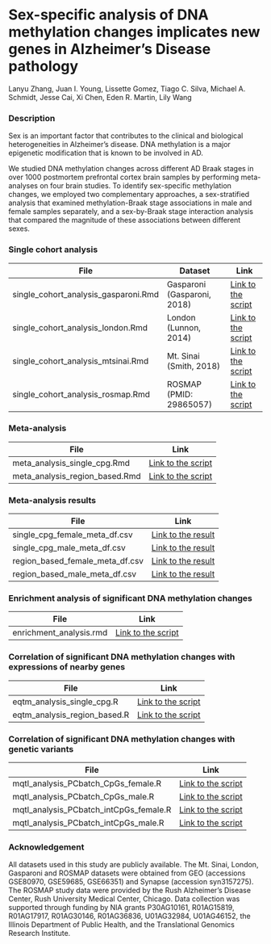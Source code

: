 # Sex-specific analysis of DNA methylation changes implicates new genes in Alzheimer’s Disease pathology
Lanyu Zhang, Juan I. Young, Lissette Gomez, Tiago C. Silva, Michael A. Schmidt, Jesse Cai, Xi Chen, Eden R. Martin, Lily Wang

### Description

Sex is an important factor that contributes to the clinical and biological heterogeneities in Alzheimer’s disease. DNA methylation is a major epigenetic modification that is known to be involved in AD. 

We studied DNA methylation changes across different AD Braak stages in over 1000 postmortem prefrontal cortex brain samples by performing meta-analyses on four brain studies. To identify sex-specific methylation changes, we employed two complementary approaches, a sex-stratified analysis that examined methylation-Braak stage associations in male and female samples separately, and a sex-by-Braak stage interaction analysis that compared the magnitude of these associations between different sexes.  

### Single cohort analysis

| File                 | Dataset | Link |
|----------------------|-------------|-------------|
| single_cohort_analysis_gasparoni.Rmd        |   Gasparoni (Gasparoni, 2018) | [Link to the script](https://github.com/TransBioInfoLab/ADMetaBySex/blob/master/single_cohort_analysis_gasparoni.Rmd) |
| single_cohort_analysis_london.Rmd           |   London (Lunnon, 2014)    | [Link to the script](https://github.com/TransBioInfoLab/ADMetaBySex/blob/master/single_cohort_analysis_london.Rmd) |
| single_cohort_analysis_mtsinai.Rmd          |   Mt. Sinai (Smith, 2018)  | [Link to the script](https://github.com/TransBioInfoLab/ADMetaBySex/blob/master/single_cohort_analysis_mtsinai.Rmd) |
| single_cohort_analysis_rosmap.Rmd           |   ROSMAP (PMID: 29865057)    | [Link to the script](https://github.com/TransBioInfoLab/ADMetaBySex/blob/master/single_cohort_analysis_rosmap.Rmd) |


### Meta-analysis 

| File                 | Link |
|----------------------|-------------|
| meta_analysis_single_cpg.Rmd | [Link to the script](https://github.com/TransBioInfoLab/ADMetaBySex/blob/master/meta_analysis_single_cpg.rmd) |
| meta_analysis_region_based.Rmd | [Link to the script](https://github.com/TransBioInfoLab/ADMetaBySex/blob/master/meta_analysis_region_based.rmd) |


### Meta-analysis results

| File                 | Link |
|----------------------|-------------|
| single_cpg_female_meta_df.csv         | [Link to the result](https://github.com/TransBioInfoLab/ADMetaBySex/blob/master/single_cpg_female_meta_df.csv) |
| single_cpg_male_meta_df.csv           | [Link to the result](https://github.com/TransBioInfoLab/ADMetaBySex/blob/master/single_cpg_male_meta_df.csv) |
| region_based_female_meta_df.csv       | [Link to the result](https://github.com/TransBioInfoLab/ADMetaBySex/blob/master/region_based_female_meta_df.csv) |
| region_based_male_meta_df.csv         | [Link to the result](https://github.com/TransBioInfoLab/ADMetaBySex/blob/master/region_based_male_meta_df.csv) |


### Enrichment analysis of significant DNA methylation changes 

| File                 | Link |
|----------------------|-------------|
| enrichment_analysis.rmd | [Link to the script](https://github.com/TransBioInfoLab/ADMetaBySex/blob/master/enrichment_analysis.rmd) |

### Correlation of significant DNA methylation changes with expressions of nearby genes

| File                 | Link |
|----------------------|-------------|
| eqtm_analysis_single_cpg.R | [Link to the script](https://github.com/TransBioInfoLab/ADMetaBySex/blob/master/eqtm_analysis_single_cpg.R) |
| eqtm_analysis_region_based.R | [Link to the script](https://github.com/TransBioInfoLab/ADMetaBySex/blob/master/eqtm_analysis_region_based.R) |

### Correlation of significant DNA methylation changes with genetic variants

| File                 | Link |
|----------------------|-------------|
| mqtl_analysis_PCbatch_CpGs_female.R | [Link to the script](https://github.com/TransBioInfoLab/ADMetaBySex/blob/master/mqtl_analysis_PCbatch_CpGs_female.R) |
| mqtl_analysis_PCbatch_CpGs_male.R | [Link to the script](https://github.com/TransBioInfoLab/ADMetaBySex/blob/master/mqtl_analysis_PCbatch_CpGs_male.R) |
| mqtl_analysis_PCbatch_intCpGs_female.R | [Link to the script](https://github.com/TransBioInfoLab/ADMetaBySex/blob/master/mqtl_analysis_PCbatch_intCpGs_female.R) |
| mqtl_analysis_PCbatch_intCpGs_male.R | [Link to the script](https://github.com/TransBioInfoLab/ADMetaBySex/blob/master/mqtl_analysis_PCbatch_intCpGs_male.R) |

### Acknowledgement
All datasets used in this study are publicly available. The Mt. Sinai, London, Gasparoni and ROSMAP datasets were obtained from GEO (accessions GSE80970, GSE59685, GSE66351) and Synapse (accession syn3157275). The ROSMAP study data were provided by the Rush Alzheimer’s Disease Center, Rush University Medical Center, Chicago. Data collection was supported through funding by NIA grants P30AG10161, R01AG15819, R01AG17917, R01AG30146, R01AG36836, U01AG32984, U01AG46152, the Illinois Department of Public Health, and the Translational Genomics Research Institute. 


